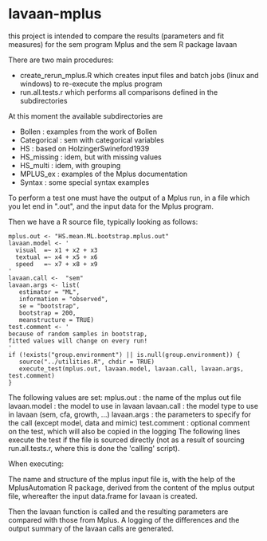 # lavaan-mplus
this project is intended to compare the results (parameters and fit measures) for the sem program Mplus and the sem R package lavaan

There are two main procedures: 
* create_rerun_mplus.R which creates input files and batch jobs (linux and windows) to re-execute the mplus program 
* run.all.tests.r which performs all comparisons defined in the subdirectories

At this moment the available subdirectories are 
* Bollen        : examples from the work of Bollen
* Categorical   : sem with categorical variables
* HS            : based on HolzingerSwineford1939 
* HS_missing    : idem, but with missing values
* HS_multi      : idem, with grouping
* MPLUS_ex      : examples of the Mplus documentation
* Syntax        : some special syntax examples

To perform a test one must have the output of a Mplus run, in a file which you let end in ".out", and the input data for the Mplus program.

Then we have a R source file, typically looking as follows:
```
mplus.out <- "HS.mean.ML.bootstrap.mplus.out" 
lavaan.model <- '
  visual  =~ x1 + x2 + x3
  textual =~ x4 + x5 + x6
  speed   =~ x7 + x8 + x9
'
lavaan.call <-  "sem" 
lavaan.args <- list(
   estimator = "ML",
   information = "observed",
   se = "bootstrap",
   bootstrap = 200,
   meanstructure = TRUE)
test.comment <- '
because of random samples in bootstrap, 
fitted values will change on every run!
'
if (!exists("group.environment") || is.null(group.environment)) {
   source("../utilities.R", chdir = TRUE)
   execute_test(mplus.out, lavaan.model, lavaan.call, lavaan.args, test.comment)
}
```
The following values are set:
mplus.out : the name of the mplus out file
lavaan.model : the model to use in lavaan
lavaan.call : the model type to use in lavaan (sem, cfa, growth, ...)
lavaan.args : the parameters to specify for the call (except model, data and mimic)
test.comment : optional comment on the test, which will also be copied in the logging
The following lines execute the test if the file is sourced directly (not as a result of sourcing run.all.tests.r, where this is done the 'calling' script).

When executing:

The name and structure of the mplus input file is, with the help of the MplusAutomation R package, derived from the content of the mplus output file, whereafter the input data.frame for lavaan is created.

Then the lavaan function is called and the resulting parameters are compared with those from Mplus. 
A logging of the differences and the output summary of the lavaan calls are generated.
